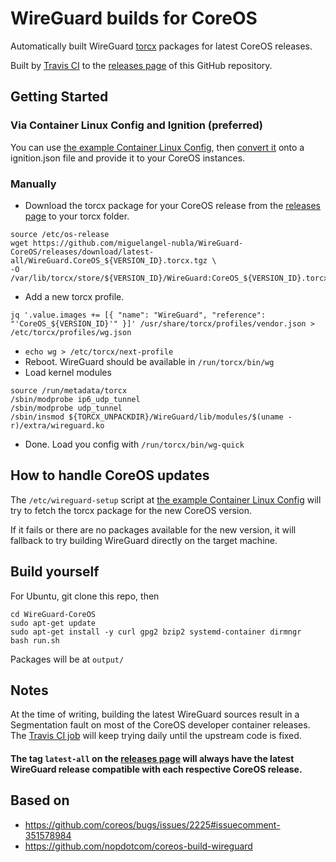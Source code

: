
# WireGuard builds for CoreOS
Automatically built WireGuard [torcx](https://github.com/coreos/torcx) packages for latest CoreOS releases.

Built by [Travis CI](https://travis-ci.org/miguelangel-nubla/WireGuard-CoreOS/) to the [releases page](https://github.com/miguelangel-nubla/WireGuard-CoreOS/releases) of this GitHub repository.

## Getting Started

### Via Container Linux Config and Ignition (preferred)
You can use [the example Container Linux Config](container_linux_config.yml), then [convert it]([https://github.com/coreos/container-linux-config-transpiler](https://github.com/coreos/container-linux-config-transpiler)) onto a ignition.json file and provide it to your CoreOS instances.

### Manually
* Download the torcx package for your CoreOS release from the [releases page](https://github.com/miguelangel-nubla/WireGuard-CoreOS/releases) to your torcx folder.
```
source /etc/os-release
wget https://github.com/miguelangel-nubla/WireGuard-CoreOS/releases/download/latest-all/WireGuard.CoreOS_${VERSION_ID}.torcx.tgz \
-O /var/lib/torcx/store/${VERSION_ID}/WireGuard:CoreOS_${VERSION_ID}.torcx.tgz
```
* Add a new torcx profile.
```
jq '.value.images += [{ "name": "WireGuard", "reference": "'CoreOS_${VERSION_ID}'" }]' /usr/share/torcx/profiles/vendor.json > /etc/torcx/profiles/wg.json
```
* `echo wg > /etc/torcx/next-profile`
* Reboot. WireGuard should be available in `/run/torcx/bin/wg`
* Load kernel modules
```
source /run/metadata/torcx
/sbin/modprobe ip6_udp_tunnel
/sbin/modprobe udp_tunnel
/sbin/insmod ${TORCX_UNPACKDIR}/WireGuard/lib/modules/$(uname -r)/extra/wireguard.ko
```
* Done. Load you config with `/run/torcx/bin/wg-quick`

## How to handle CoreOS updates
The `/etc/wireguard-setup` script at [the example Container Linux Config](container_linux_config.yml) will try to fetch the torcx package for the new CoreOS version.

If it fails or there are no packages available for the new version, it will fallback to try building WireGuard directly on the target machine.

## Build yourself
For Ubuntu, git clone this repo, then
```
cd WireGuard-CoreOS
sudo apt-get update
sudo apt-get install -y curl gpg2 bzip2 systemd-container dirmngr
bash run.sh
```
Packages will be at `output/`

## Notes
At the time of writing, building the latest WireGuard sources result in a Segmentation fault on most of the CoreOS developer container releases.\
The [Travis CI job](https://travis-ci.org/miguelangel-nubla/WireGuard-CoreOS/) will keep trying daily until the upstream code is fixed.

#### The tag `latest-all` on the [releases page](https://github.com/miguelangel-nubla/WireGuard-CoreOS/releases/tag/latest-all) will always have the latest WireGuard release compatible with each respective CoreOS release.

## Based on
* https://github.com/coreos/bugs/issues/2225#issuecomment-351578984
* https://github.com/nopdotcom/coreos-build-wireguard
